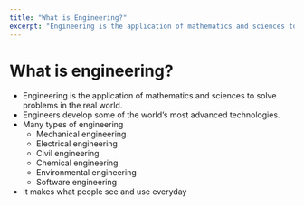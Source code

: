 ```yaml
---
title: "What is Engineering?"
excerpt: "Engineering is the application of mathematics and sciences to solve problems in the real world."
---
```


# What is engineering?
- Engineering is the application of mathematics and sciences to solve problems in the real world.
- Engineers develop some of the world’s most
advanced technologies.
- Many types of engineering
    - Mechanical engineering
    - Electrical engineering
    - Civil engineering
    - Chemical engineering
    - Environmental engineering
    - Software engineering
- It makes what people see and use everyday
